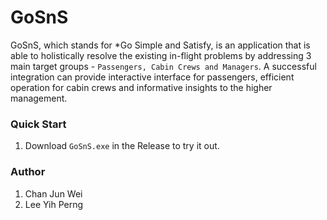 # GoSnS
GoSnS, which stands for *Go Simple and Satisfy, is an application that is able to holistically resolve the existing in-flight problems by addressing 3 main target groups - ``Passengers, Cabin Crews and Managers``. A successful integration can provide interactive interface for passengers, efficient operation for cabin crews and informative insights to the higher management.

### Quick Start
1. Download `GoSnS.exe` in the Release to try it out.

### Author
1. Chan Jun Wei
2. Lee Yih Perng